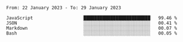 <!--START_SECTION:waka-->

```text
From: 22 January 2023 - To: 29 January 2023

JavaScript                   █████████████████████████   99.46 %
JSON                         ░░░░░░░░░░░░░░░░░░░░░░░░░   00.41 %
Markdown                     ░░░░░░░░░░░░░░░░░░░░░░░░░   00.07 %
Bash                         ░░░░░░░░░░░░░░░░░░░░░░░░░   00.05 %
```

<!--END_SECTION:waka-->
